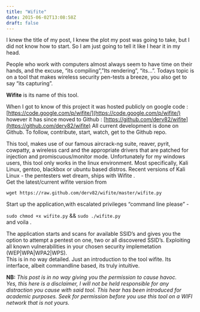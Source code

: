 ```yaml
---
title: "Wifite"
date: 2015-06-02T13:08:58Z
draft: false
---
```


I knew the title of my post, I knew the plot my post was going to take, but I did not know how to start. So I am just going to tell it like I hear it in my head.

People who work with computers almost always seem to have time on their hands, and the excuse, “its compiling”,”Its rendering”, “its…”. Todays topic is on a tool that makes wireless security pen-tests a breeze, you also get to say “its capturing”.

**Wifite** is its name of this tool.

When I got to know of this project it was hosted publicly on google code : [https://code.google.com/p/wifite/](https://code.google.com/p/wifite/) however it has since moved to Github : [https://github.com/derv82/wifite](https://github.com/derv82/wifite) All current development is done on Github. To follow, contribute, start, watch, get to the Github repo.

This tool, makes use of our famous aircrack-ng suite, reaver, pyrit, cowpatty, a wireless card and the appropriate drivers that are patched for injection and promiscuous/monitor mode. Unfortunately for my windows users, this tool only works in the linux environment. Most specifically, Kali Linux, gentoo, blackbox or ubuntu based distros. Recent versions of Kali Linux - the pentesters wet dream, ships with Wifite .  
Get the latest/current wifite version from

`wget https://raw.github.com/derv82/wifite/master/wifite.py`

Start up the application,with escalated privileges “command line please” -

`sudo chmod +x wifite.py` && `sudo ./wifite.py`  
and voila .

The application starts and scans for available SSID’s and gives you the option to attempt a pentest on one, two or all discovered SSID’s. Exploiting all known vulnerabilities in your chosen security implemetation (WEP|WPA|WPA2|WPS).  
This is in no way detailed. Just an introduction to the tool wifite. Its interface, albeit commandline based, its truly intuitive.

**NB:** _This post is in no way giving you the permission to cause havoc.  
Yes, this here is a disclaimer, I will not be held responsible for any distraction you cause with said tool. This hear has been introduced for academic purposes. Seek for permission before you use this tool on a WIFI network that is not yours._